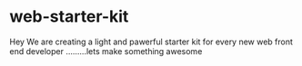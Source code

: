 # web-starter-kit
Hey We are creating a light and pawerful starter kit for every new web front end developer .........lets make something awesome
